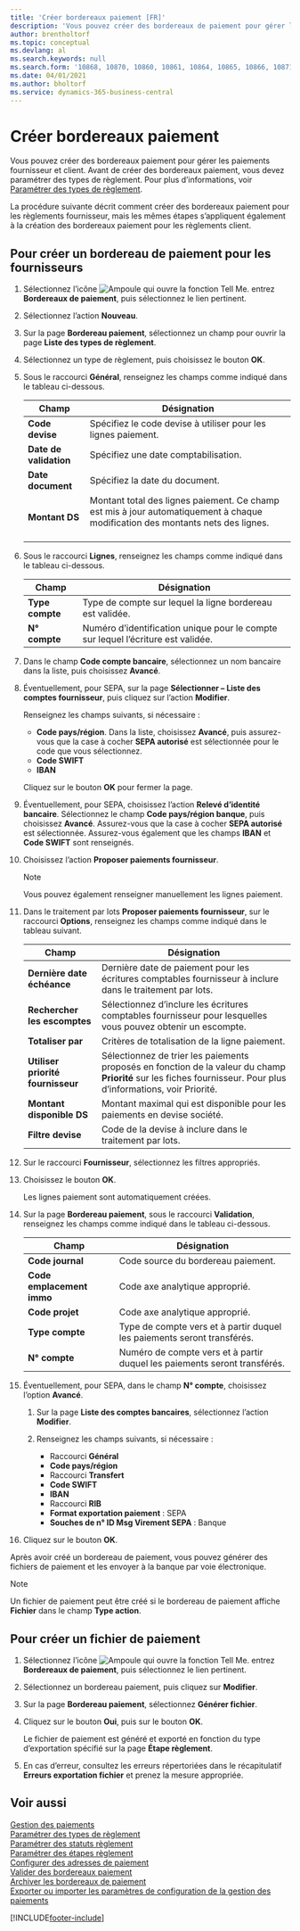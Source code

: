 ```yaml
---
title: 'Créer bordereaux paiement [FR]'
description: 'Vous pouvez créer des bordereaux de paiement pour gérer les paiements des fournisseurs et des clients dans la version française de Business Central. Avant de créer des bordereaux paiement, vous devez paramétrer des types de règlement.'
author: brentholtorf
ms.topic: conceptual
ms.devlang: al
ms.search.keywords: null
ms.search.form: '10868, 10870, 10860, 10861, 10864, 10865, 10866, 10871, 10872, 10873, 10874, 10877, 10878, 10879, 10869, 10867, 10882, 10880'
ms.date: 04/01/2021
ms.author: bholtorf
ms.service: dynamics-365-business-central
---
```

# Créer bordereaux paiement
Vous pouvez créer des bordereaux paiement pour gérer les paiements fournisseur et client. Avant de créer des bordereaux paiement, vous devez paramétrer des types de règlement. Pour plus d’informations, voir [Paramétrer des types de règlement](how-to-set-up-payment-classes.md).  

La procédure suivante décrit comment créer des bordereaux paiement pour les règlements fournisseur, mais les mêmes étapes s’appliquent également à la création des bordereaux paiement pour les règlements client.  

## Pour créer un bordereau de paiement pour les fournisseurs  

1.  Sélectionnez l’icône ![Ampoule qui ouvre la fonction Tell Me.](../../media/ui-search/search_small.png "Dites-moi ce que vous voulez faire") entrez **Bordereaux de paiement**, puis sélectionnez le lien pertinent.  
2.  Sélectionnez l’action **Nouveau**.  
3.  Sur la page **Bordereau paiement**, sélectionnez un champ pour ouvrir la page **Liste des types de règlement**.  
4.  Sélectionnez un type de règlement, puis choisissez le bouton **OK**.  
5.  Sous le raccourci **Général**, renseignez les champs comme indiqué dans le tableau ci-dessous.  

    |Champ|Désignation|  
    |---------------------------------|---------------------------------------|  
    |**Code devise**|Spécifiez le code devise à utiliser pour les lignes paiement.|  
    |**Date de validation**|Spécifiez une date comptabilisation.|  
    |**Date document**|Spécifiez la date du document.|  
    |**Montant DS**|Montant total des lignes paiement. Ce champ est mis à jour automatiquement à chaque modification des montants nets des lignes.<br /><br />|  

6.  Sous le raccourci **Lignes**, renseignez les champs comme indiqué dans le tableau ci-dessous.  

    |Champ|Désignation|  
    |---------------------------------|---------------------------------------|  
    |**Type compte**|Type de compte sur lequel la ligne bordereau est validée.|  
    |**N° compte**|Numéro d’identification unique pour le compte sur lequel l’écriture est validée.|  

7.  Dans le champ **Code compte bancaire**, sélectionnez un nom bancaire dans la liste, puis choisissez **Avancé**.  
8.  Éventuellement, pour SEPA, sur la page **Sélectionner – Liste des comptes fournisseur**, puis cliquez sur l’action **Modifier**.  

    Renseignez les champs suivants, si nécessaire :  

    - **Code pays/région**. Dans la liste, choisissez **Avancé**, puis assurez-vous que la case à cocher **SEPA autorisé** est sélectionnée pour le code que vous sélectionnez.  
    - **Code SWIFT**  
    - **IBAN**  

    Cliquez sur le bouton **OK** pour fermer la page.  

9. Éventuellement, pour SEPA, choisissez l’action **Relevé d’identité bancaire**. Sélectionnez le champ **Code pays/région banque**, puis choisissez **Avancé**. Assurez-vous que la case à cocher **SEPA autorisé** est sélectionnée. Assurez-vous également que les champs **IBAN** et **Code SWIFT** sont renseignés.  

10. Choisissez l’action **Proposer paiements fournisseur**.  

    > [!NOTE]  
    >  Vous pouvez également renseigner manuellement les lignes paiement.  

11. Dans le traitement par lots **Proposer paiements fournisseur**, sur le raccourci **Options**, renseignez les champs comme indiqué dans le tableau suivant.  

    |Champ|Désignation|  
    |---------------------------------|---------------------------------------|  
    |**Dernière date échéance**|Dernière date de paiement pour les écritures comptables fournisseur à inclure dans le traitement par lots.|  
    |**Rechercher les escomptes**|Sélectionnez d’inclure les écritures comptables fournisseur pour lesquelles vous pouvez obtenir un escompte.|  
    |**Totaliser par**|Critères de totalisation de la ligne paiement.|  
    |**Utiliser priorité fournisseur**|Sélectionnez de trier les paiements proposés en fonction de la valeur du champ **Priorité** sur les fiches fournisseur. Pour plus d’informations, voir Priorité.|  
    |**Montant disponible DS**|Montant maximal qui est disponible pour les paiements en devise société.|  
    |**Filtre devise**|Code de la devise à inclure dans le traitement par lots.|  

12. Sur le raccourci **Fournisseur**, sélectionnez les filtres appropriés.  
13. Choisissez le bouton **OK**.  

    Les lignes paiement sont automatiquement créées.  

14. Sur la page **Bordereau paiement**, sous le raccourci **Validation**, renseignez les champs comme indiqué dans le tableau ci-dessous.  

    |Champ|Désignation|  
    |---------------------------------|---------------------------------------|  
    |**Code journal**|Code source du bordereau paiement.|  
    |**Code emplacement immo**|Code axe analytique approprié.|  
    |**Code projet**|Code axe analytique approprié.|  
    |**Type compte**|Type de compte vers et à partir duquel les paiements seront transférés.|  
    |**N° compte**|Numéro de compte vers et à partir duquel les paiements seront transférés.|  

15. Éventuellement, pour SEPA, dans le champ **N° compte**, choisissez l’option **Avancé**.  

    1. Sur la page **Liste des comptes bancaires**, sélectionnez l’action **Modifier**.  
    2. Renseignez les champs suivants, si nécessaire :  

        - Raccourci **Général**  
        - **Code pays/région**  
        - Raccourci **Transfert**  
        - **Code SWIFT**  
        - **IBAN**  
        - Raccourci **RIB**  
        - **Format exportation paiement** : SEPA  
        - **Souches de n° ID Msg Virement SEPA** : Banque  

16. Cliquez sur le bouton **OK**.  

Après avoir créé un bordereau de paiement, vous pouvez générer des fichiers de paiement et les envoyer à la banque par voie électronique.  

> [!NOTE]  
>  Un fichier de paiement peut être créé si le bordereau de paiement affiche **Fichier** dans le champ **Type action**.

## Pour créer un fichier de paiement  

1.  Sélectionnez l’icône ![Ampoule qui ouvre la fonction Tell Me.](../../media/ui-search/search_small.png "Dites-moi ce que vous voulez faire") entrez **Bordereaux de paiement**, puis sélectionnez le lien pertinent.  
2.  Sélectionnez un bordereau paiement, puis cliquez sur **Modifier**.  
3.  Sur la page **Bordereau paiement**, sélectionnez **Générer fichier**.  
4.  Cliquez sur le bouton **Oui**, puis sur le bouton **OK**.  

    Le fichier de paiement est généré et exporté en fonction du type d’exportation spécifié sur la page **Étape règlement**.  

5.  En cas d’erreur, consultez les erreurs répertoriées dans le récapitulatif **Erreurs exportation fichier** et prenez la mesure appropriée.  

## Voir aussi  
 [Gestion des paiements](payment-management.md)   
 [Paramétrer des types de règlement](how-to-set-up-payment-classes.md)   
 [Paramétrer des statuts règlement](/dynamics365/business-central/LocalFunctionality/France/how-to-set-up-payment-classes)   
 [Paramétrer des étapes règlement](/dynamics365/business-central/LocalFunctionality/France/how-to-set-up-payment-classes)   
 [Configurer des adresses de paiement](how-to-set-up-payment-addresses.md)   
 [Valider des bordereaux paiement](how-to-post-payment-slips.md)   
 [Archiver les bordereaux de paiement](how-to-archive-payment-slips.md)   
 [Exporter ou importer les paramètres de configuration de la gestion des paiements](how-to-export-or-import-payment-management-setup-parameters.md)


[!INCLUDE[footer-include](../../includes/footer-banner.md)]